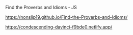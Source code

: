 Find the Proverbs and Idioms - JS 

https://nonslip19.github.io/Find-the-Proverbs-and-Idioms/

https://condescending-davinci-f9bde0.netlify.app/


